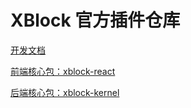 # XBlock 官方插件仓库

[开发文档](http://doc.mylaravel.cn)

[前端核心包：xblock-react](https://github.com/yysel/xblock-react)

[后端核心包：xblock-kernel](https://github.com/yysel/xblock-kernel)
